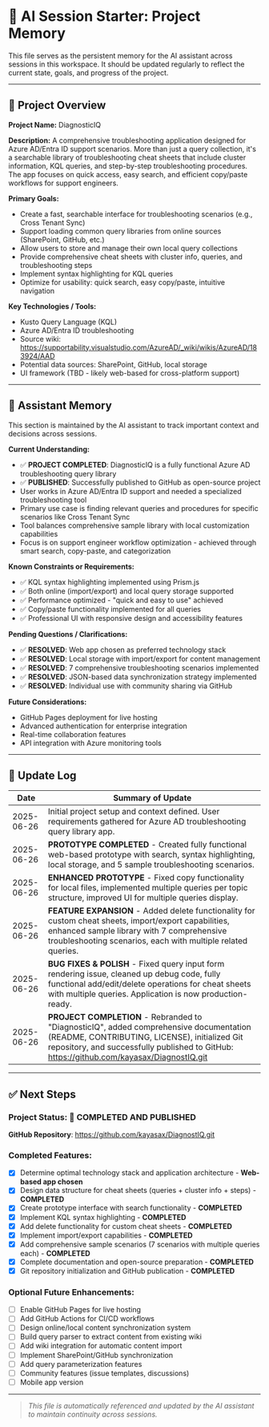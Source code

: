 # 🧠 AI Session Starter: Project Memory
This file serves as the persistent memory for the AI assistant across sessions in this workspace. It should be updated regularly to reflect the current state, goals, and progress of the project.

---

## 📘 Project Overview
**Project Name:** DiagnosticIQ

**Description:** A comprehensive troubleshooting application designed for Azure AD/Entra ID support scenarios. More than just a query collection, it's a searchable library of troubleshooting cheat sheets that include cluster information, KQL queries, and step-by-step troubleshooting procedures. The app focuses on quick access, easy search, and efficient copy/paste workflows for support engineers.

**Primary Goals:**
- Create a fast, searchable interface for troubleshooting scenarios (e.g., Cross Tenant Sync)
- Support loading common query libraries from online sources (SharePoint, GitHub, etc.)
- Allow users to store and manage their own local query collections
- Provide comprehensive cheat sheets with cluster info, queries, and troubleshooting steps
- Implement syntax highlighting for KQL queries
- Optimize for usability: quick search, easy copy/paste, intuitive navigation

**Key Technologies / Tools:**
- Kusto Query Language (KQL)
- Azure AD/Entra ID troubleshooting
- Source wiki: https://supportability.visualstudio.com/AzureAD/_wiki/wikis/AzureAD/183924/AAD
- Potential data sources: SharePoint, GitHub, local storage
- UI framework (TBD - likely web-based for cross-platform support)

---

## 🧠 Assistant Memory
This section is maintained by the AI assistant to track important context and decisions across sessions.

**Current Understanding:**
- ✅ **PROJECT COMPLETED**: DiagnosticIQ is a fully functional Azure AD troubleshooting query library
- ✅ **PUBLISHED**: Successfully published to GitHub as open-source project
- User works in Azure AD/Entra ID support and needed a specialized troubleshooting tool
- Primary use case is finding relevant queries and procedures for specific scenarios like Cross Tenant Sync
- Tool balances comprehensive sample library with local customization capabilities
- Focus is on support engineer workflow optimization - achieved through smart search, copy-paste, and categorization

**Known Constraints or Requirements:**
- ✅ KQL syntax highlighting implemented using Prism.js
- ✅ Both online (import/export) and local query storage supported
- ✅ Performance optimized - "quick and easy to use" achieved
- ✅ Copy/paste functionality implemented for all queries
- ✅ Professional UI with responsive design and accessibility features

**Pending Questions / Clarifications:**
- ✅ **RESOLVED**: Web app chosen as preferred technology stack
- ✅ **RESOLVED**: Local storage with import/export for content management
- ✅ **RESOLVED**: 7 comprehensive troubleshooting scenarios implemented
- ✅ **RESOLVED**: JSON-based data synchronization strategy implemented
- ✅ **RESOLVED**: Individual use with community sharing via GitHub

**Future Considerations:**
- GitHub Pages deployment for live hosting
- Advanced authentication for enterprise integration
- Real-time collaboration features
- API integration with Azure monitoring tools

---

## 🔄 Update Log
| Date       | Summary of Update                          |
|------------|---------------------------------------------|
| 2025-06-26 | Initial project setup and context defined. User requirements gathered for Azure AD troubleshooting query library app. |
| 2025-06-26 | **PROTOTYPE COMPLETED** - Created fully functional web-based prototype with search, syntax highlighting, local storage, and 5 sample troubleshooting scenarios. |
| 2025-06-26 | **ENHANCED PROTOTYPE** - Fixed copy functionality for local files, implemented multiple queries per topic structure, improved UI for multiple queries display. |
| 2025-06-26 | **FEATURE EXPANSION** - Added delete functionality for custom cheat sheets, import/export capabilities, enhanced sample library with 7 comprehensive troubleshooting scenarios, each with multiple related queries. |
| 2025-06-26 | **BUG FIXES & POLISH** - Fixed query input form rendering issue, cleaned up debug code, fully functional add/edit/delete operations for cheat sheets with multiple queries. Application is now production-ready. |
| 2025-06-26 | **PROJECT COMPLETION** - Rebranded to "DiagnosticIQ", added comprehensive documentation (README, CONTRIBUTING, LICENSE), initialized Git repository, and successfully published to GitHub: https://github.com/kayasax/DiagnostIQ.git |

---

## ✅ Next Steps
### Project Status: 🎉 **COMPLETED AND PUBLISHED**
**GitHub Repository**: https://github.com/kayasax/DiagnostIQ.git

### Completed Features:
- [x] Determine optimal technology stack and application architecture - **Web-based app chosen**
- [x] Design data structure for cheat sheets (queries + cluster info + steps) - **COMPLETED**
- [x] Create prototype interface with search functionality - **COMPLETED**
- [x] Implement KQL syntax highlighting - **COMPLETED**
- [x] Add delete functionality for custom cheat sheets - **COMPLETED**
- [x] Implement import/export capabilities - **COMPLETED**
- [x] Add comprehensive sample scenarios (7 scenarios with multiple queries each) - **COMPLETED**
- [x] Complete documentation and open-source preparation - **COMPLETED**
- [x] Git repository initialization and GitHub publication - **COMPLETED**

### Optional Future Enhancements:
- [ ] Enable GitHub Pages for live hosting
- [ ] Add GitHub Actions for CI/CD workflows
- [ ] Design online/local content synchronization system
- [ ] Build query parser to extract content from existing wiki
- [ ] Add wiki integration for automatic content import
- [ ] Implement SharePoint/GitHub synchronization
- [ ] Add query parameterization features
- [ ] Community features (issue templates, discussions)
- [ ] Mobile app version

---

> _This file is automatically referenced and updated by the AI assistant to maintain continuity across sessions._
